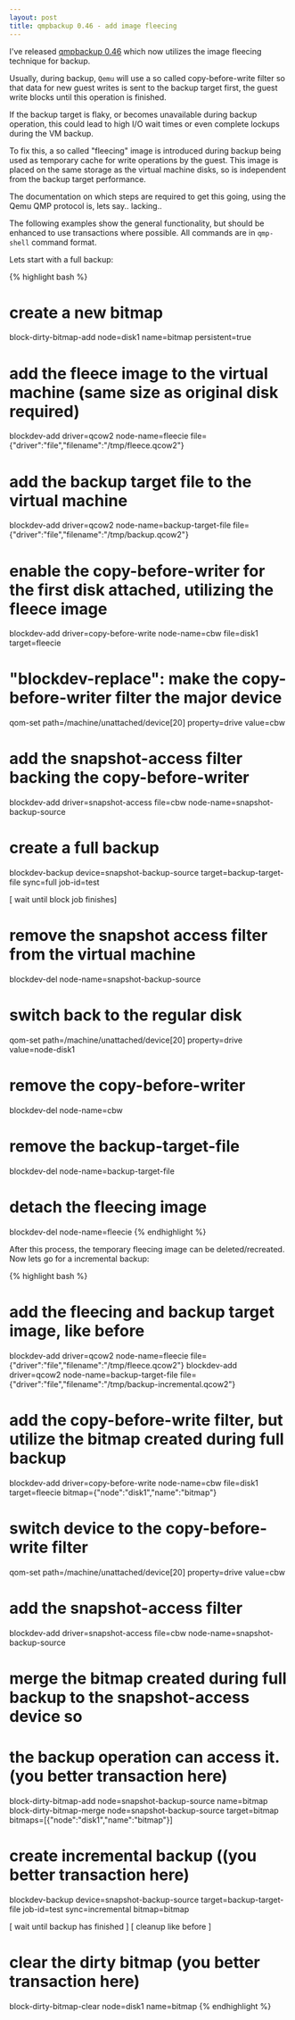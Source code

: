 ```yaml
---
layout: post
title: qmpbackup 0.46 - add image fleecing
---
```


I've released [qmpbackup 0.46](https://github.com/abbbi/qmpbackup/) which now
utilizes the image fleecing technique for backup.

Usually, during backup, `Qemu` will use a so called copy-before-write filter so
that data for new guest writes is sent to the backup target first, the guest
write blocks until this operation is finished.

If the backup target is flaky, or becomes unavailable during backup operation,
this could lead to high I/O wait times or even complete lockups during the VM
backup.

To fix this, a so called "fleecing" image is introduced during backup being
used as temporary cache for write operations by the guest. This image is placed
on the same storage as the virtual machine disks, so is independent from the
backup target performance.

The documentation on which steps are required to get this going, using the Qemu
QMP protocol is, lets say.. lacking..

The following examples show the general functionality, but should be enhanced
to use transactions where possible. All commands are in `qmp-shell` command
format.

Lets start with a full backup:

{% highlight bash %}
# create a new bitmap
block-dirty-bitmap-add node=disk1 name=bitmap persistent=true
# add the fleece image to the virtual machine (same size as original disk required)
blockdev-add driver=qcow2 node-name=fleecie file={"driver":"file","filename":"/tmp/fleece.qcow2"}
# add the backup target file to the virtual machine
blockdev-add driver=qcow2 node-name=backup-target-file file={"driver":"file","filename":"/tmp/backup.qcow2"}
# enable the copy-before-writer for the first disk attached, utilizing the fleece image
blockdev-add driver=copy-before-write node-name=cbw file=disk1 target=fleecie
# "blockdev-replace": make the copy-before-writer filter the major device
qom-set path=/machine/unattached/device[20] property=drive value=cbw
# add the snapshot-access filter backing the copy-before-writer
blockdev-add driver=snapshot-access file=cbw node-name=snapshot-backup-source
# create a full backup
blockdev-backup device=snapshot-backup-source target=backup-target-file sync=full job-id=test

[ wait until block job finishes]

# remove the snapshot access filter from the virtual machine
blockdev-del node-name=snapshot-backup-source
# switch back to the regular disk
qom-set path=/machine/unattached/device[20] property=drive value=node-disk1
# remove the copy-before-writer
blockdev-del node-name=cbw
# remove the backup-target-file
blockdev-del node-name=backup-target-file
# detach the fleecing image
blockdev-del node-name=fleecie
{% endhighlight %}


After this process, the temporary fleecing image can be deleted/recreated. Now
lets go for a incremental backup:

{% highlight bash %}
# add the fleecing and backup target image, like before
blockdev-add driver=qcow2 node-name=fleecie file={"driver":"file","filename":"/tmp/fleece.qcow2"}
blockdev-add driver=qcow2 node-name=backup-target-file file={"driver":"file","filename":"/tmp/backup-incremental.qcow2"}
# add the copy-before-write filter, but utilize the bitmap created during full backup
blockdev-add driver=copy-before-write node-name=cbw file=disk1 target=fleecie bitmap={"node":"disk1","name":"bitmap"}
# switch device to the copy-before-write filter
qom-set path=/machine/unattached/device[20] property=drive value=cbw
# add the snapshot-access filter
blockdev-add driver=snapshot-access file=cbw node-name=snapshot-backup-source
# merge the bitmap created during full backup to the snapshot-access device so
# the backup operation can access it. (you better transaction here)
block-dirty-bitmap-add node=snapshot-backup-source name=bitmap
block-dirty-bitmap-merge node=snapshot-backup-source target=bitmap bitmaps=[{"node":"disk1","name":"bitmap"}]
# create incremental backup ((you better transaction here)
blockdev-backup device=snapshot-backup-source target=backup-target-file job-id=test sync=incremental bitmap=bitmap

 [ wait until backup has finished ]
 [ cleanup like before ]

# clear the dirty bitmap (you better transaction here)
block-dirty-bitmap-clear node=disk1 name=bitmap
{% endhighlight %}
